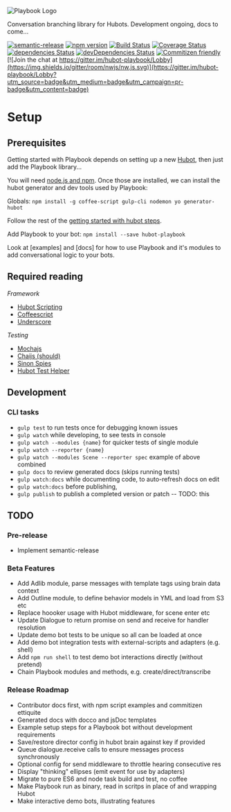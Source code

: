 ![Playbook Logo](https://cloud.githubusercontent.com/assets/1774379/21598936/27e49d9c-d1b9-11e6-9850-e210ddaf7fc9.png)

Conversation branching library for Hubots. Development ongoing, docs to come...

[![semantic-release](https://img.shields.io/badge/%20%20%F0%9F%93%A6%F0%9F%9A%80-semantic--release-e10079.svg)](https://github.com/semantic-release/semantic-release)
[![npm version](https://img.shields.io/npm/v/hubot-playbook.svg?style=flat)](https://www.npmjs.com/package/hubot-playbook)
[![Build Status](https://travis-ci.org/timkinnane/hubot-playbook.svg?branch=master)](https://travis-ci.org/timkinnane/hubot-playbook)
[![Coverage Status](https://coveralls.io/repos/github/timkinnane/hubot-playbook/badge.svg?branch=master)](https://coveralls.io/github/timkinnane/hubot-playbook?branch=master)
[![dependencies Status](https://david-dm.org/timkinnane/hubot-playbook/status.svg)](https://david-dm.org/timkinnane/hubot-playbook)
[![devDependencies Status](https://david-dm.org/timkinnane/hubot-playbook/dev-status.svg)](https://david-dm.org/timkinnane/hubot-playbook?type=dev)
[![Commitizen friendly](https://img.shields.io/badge/commitizen-friendly-brightgreen.svg)](http://commitizen.github.io/cz-cli/)
[![Join the chat at https://gitter.im/hubot-playbook/Lobby](https://img.shields.io/gitter/room/nwjs/nw.js.svg)](https://gitter.im/hubot-playbook/Lobby?utm_source=badge&utm_medium=badge&utm_campaign=pr-badge&utm_content=badge)

# Setup

## Prerequisites

Getting started with Playbook depends on setting up a new [Hubot](https://hubot.github.com/), then just add the Playbook library...

You will need [node.js and npm](https://docs.npmjs.com/getting-started/installing-node).
Once those are installed, we can install the hubot generator and dev tools used by Playbook:

Globals: `npm install -g coffee-script gulp-cli nodemon yo generator-hubot`

Follow the rest of the [getting started with hubot steps](https://github.com/github/hubot/blob/master/docs/index.md#getting-started-with-hubot).

Add Playbook to your bot: `npm install --save hubot-playbook`

Look at [examples] and [docs] for how to use Playbook and it's modules to add conversational logic to your bots.

## Required reading

*Framework*

- [Hubot Scripting](https://github.com/github/hubot/blob/master/docs/scripting.md)
- [Coffeescript](http://coffeescript.org/)
- [Underscore](http://underscorejs.org/)

*Testing*

- [Mochajs](https://mochajs.org/)
- [Chaijs (should)](http://chaijs.com/api/bdd/)
- [Sinon Spies](http://sinonjs.org/releases/v1.17.7/spies/)
- [Hubot Test Helper](https://github.com/mtsmfm/hubot-test-helper)

## Development

### CLI tasks

- `gulp test` to run tests once for debugging known issues
- `gulp watch` while developing, to see tests in console
- `gulp watch --modules {name}` for quicker tests of single module
- `gulp watch --reporter {name}`
- `gulp watch --modules Scene --reporter spec` example of above combined
- `gulp docs` to review generated docs (skips running tests)
- `gulp watch:docs` while documenting code, to auto-refresh docs on edit
- `gulp watch:docs` before publishing,
- `gulp publish` to publish a completed version or patch -- TODO: this

## TODO

### Pre-release

- Implement semantic-release

### Beta Features

- Add Adlib module, parse messages with template tags using brain data context
- Add Outline module, to define behavior models in YML and load from S3 etc
- Replace hoooker usage with Hubot middleware, for scene enter etc
- Update Dialogue to return promise on send and receive for handler resolution
- Update demo bot tests to be unique so all can be loaded at once
- Add demo bot integration tests with external-scripts and adapters (e.g. shell)
- Add `npm run shell` to test demo bot interactions directly (without pretend)
- Chain Playbook modules and methods, e.g. create/direct/transcribe

### Release Roadmap

- Contributor docs first, with npm script examples and commitizen ettiquite
- Generated docs with docco and jsDoc templates
- Example setup steps for a Playbook bot without development requirements
- Save/restore director config in hubot brain against key if provided
- Queue dialogue.receive calls to ensure messages process synchronously
- Optional config for send middleware to throttle hearing consecutive res
- Display "thinking" ellipses (emit event for use by adapters)
- Migrate to pure ES6 and node task build and test, no coffee
- Make Playbook run as binary, read in scritps in place of and wrapping Hubot
- Make interactive demo bots, illustrating features
